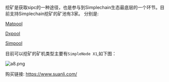 挖矿是获取sipc的一种途径，也是参与到Simplechain生态最底层的一个环节。目前支持Simplechain挖矿的矿池有3家。
分别是:

[Matpool](https://matpool.io)

[Dxpool](https://www.dxpool.com/login)

[Simpool](https://simpool.sipc.vip)

目前可以挖矿的矿机类型主要有`SimpleNode X1`,如下图：

![a8.png](http://ww1.sinaimg.cn/large/007csy4ply1gf9gceazrgj31tg0wgn64.jpg)

购买链接: https://www.suanli.com/